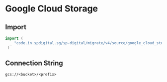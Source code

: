 # Google Cloud Storage


## Import

```go
import (
  _ "code.in.spdigital.sg/sp-digital/migrate/v4/source/google_cloud_storage"
 )
 ```

## Connection String

`gcs://<bucket>/<prefix>`

